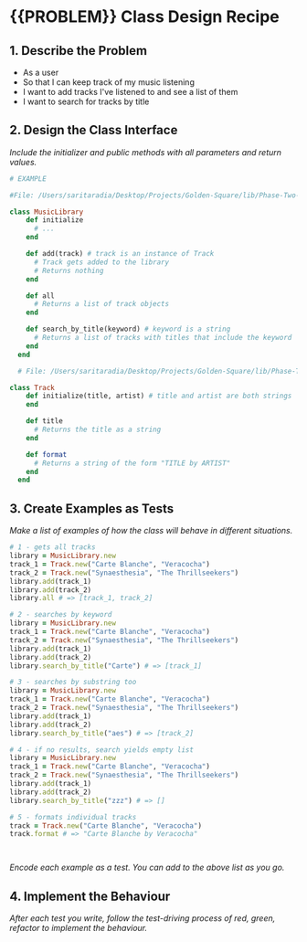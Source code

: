 # {{PROBLEM}} Class Design Recipe

## 1. Describe the Problem

- As a user
- So that I can keep track of my music listening
- I want to add tracks I've listened to and see a list of them
- I want to search for tracks by title

## 2. Design the Class Interface

_Include the initializer and public methods with all parameters and return values._

```ruby
# EXAMPLE

#File: /Users/saritaradia/Desktop/Projects/Golden-Square/lib/Phase-Two-Skill-Challenges/08_Test_Drive_A_Class_System/08_Music_Library.rb

class MusicLibrary
    def initialize
      # ...
    end

    def add(track) # track is an instance of Track
      # Track gets added to the library
      # Returns nothing
    end

    def all
      # Returns a list of track objects
    end

    def search_by_title(keyword) # keyword is a string
      # Returns a list of tracks with titles that include the keyword
    end
  end

  # File: /Users/saritaradia/Desktop/Projects/Golden-Square/lib/Phase-Two-Skill-Challenges/08_Test_Drive_A_Class_System/08_Track.rb

class Track
    def initialize(title, artist) # title and artist are both strings
    end

    def title
      # Returns the title as a string
    end

    def format
      # Returns a string of the form "TITLE by ARTIST"
    end
  end
```

## 3. Create Examples as Tests

_Make a list of examples of how the class will behave in different situations._

```ruby
# 1 - gets all tracks
library = MusicLibrary.new
track_1 = Track.new("Carte Blanche", "Veracocha")
track_2 = Track.new("Synaesthesia", "The Thrillseekers")
library.add(track_1)
library.add(track_2)
library.all # => [track_1, track_2]

# 2 - searches by keyword
library = MusicLibrary.new
track_1 = Track.new("Carte Blanche", "Veracocha")
track_2 = Track.new("Synaesthesia", "The Thrillseekers")
library.add(track_1)
library.add(track_2)
library.search_by_title("Carte") # => [track_1]

# 3 - searches by substring too
library = MusicLibrary.new
track_1 = Track.new("Carte Blanche", "Veracocha")
track_2 = Track.new("Synaesthesia", "The Thrillseekers")
library.add(track_1)
library.add(track_2)
library.search_by_title("aes") # => [track_2]

# 4 - if no results, search yields empty list
library = MusicLibrary.new
track_1 = Track.new("Carte Blanche", "Veracocha")
track_2 = Track.new("Synaesthesia", "The Thrillseekers")
library.add(track_1)
library.add(track_2)
library.search_by_title("zzz") # => []

# 5 - formats individual tracks
track = Track.new("Carte Blanche", "Veracocha")
track.format # => "Carte Blanche by Veracocha"




```

_Encode each example as a test. You can add to the above list as you go._

## 4. Implement the Behaviour

_After each test you write, follow the test-driving process of red, green, refactor to implement the behaviour._
